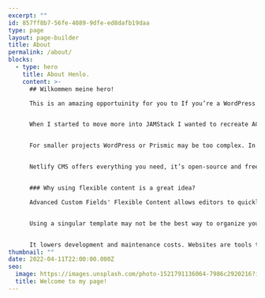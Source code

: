 ```yaml
---
excerpt: ""
id: 857ff8b7-56fe-4089-9dfe-ed8dafb19daa
type: page
layout: page-builder
title: About
permalink: /about/
blocks:
  - type: hero
    title: About Henlo.
    content: >-
      ## Wilkommen meine hero!

      This is an amazing opportuinity for you to If you’re a WordPress developer then you must have heard about a plugin called Advanced Custom Fields and a Flexible Content field that allows editors to generate new pages easily.


      When I started to move more into JAMStack I wanted to recreate ACF’s Flexible Content field in Gatsby. It's possible to use WordPress as a headless CMS and some headless CMS have implemented some sort of an alternative. Prismic has Slices (unfortunately you can’t create multiple repeatable fields within fields).


      For smaller projects WordPress or Prismic may be too complex. In such cases, I usually go with my favorite flat-file CMS - Netlify CMS.


      Netlify CMS offers everything you need, it’s open-source and free to use. The only thing missing? Flexible Content field. Fortunately, with beta features - Manual Initialization and Variable Types for List fields we can easily create a solution that copies ACF's Flexible Content.


      ### Why using flexible content is a great idea?

      Advanced Custom Fields' Flexible Content allows editors to quickly make significant changes without engaging developers. Creating new pages is a breeze, and optimizing for conversions is easier.


      Using a singular template may not be the best way to organize your content, especially if you want to quickly test new changes. That's why component-based, modular design gives you much more flexibility.


      It lowers development and maintenance costs. Websites are tools that have to generate business value. The better system you build the longer it’ll last without any code changes.
thumbnail: ""
date: 2022-04-11T22:00:00.000Z
seo:
  image: https://images.unsplash.com/photo-1521791136064-7986c2920216?ixlib=rb-1.2.1&ixid=MnwxMjA3fDB8MHxwaG90by1wYWdlfHx8fGVufDB8fHx8&auto=format&fit=crop&w=1469&q=80
  title: Welcome to my page!
---
```

